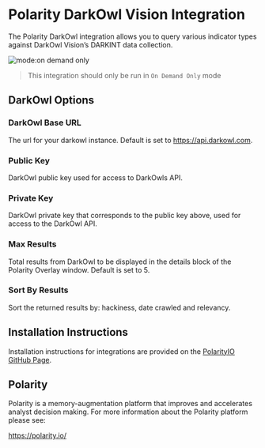 # Polarity DarkOwl Vision Integration
The Polarity DarkOwl integration allows you to query various indicator types against DarkOwl Vision’s DARKINT data collection.

![mode:on demand only](https://img.shields.io/badge/mode-on%20demand%20only-blue.svg)

> This integration should only be run in `On Demand Only` mode



## DarkOwl Options 

### DarkOwl Base URL 
The url for your darkowl instance. Default is set to https://api.darkowl.com. 

### Public Key 
DarkOwl public key used for access to DarkOwls API. 

### Private Key 
DarkOwl private key that corresponds to the public key above, used for access to the DarkOwl API. 

### Max Results 
Total results from DarkOwl to be displayed in the details block of the Polarity Overlay window. Default is set to 5. 

### Sort By Results
Sort the returned results by: hackiness, date crawled and relevancy. 

## Installation Instructions

Installation instructions for integrations are provided on the [PolarityIO GitHub Page](https://polarityio.github.io/).

## Polarity

Polarity is a memory-augmentation platform that improves and accelerates analyst decision making.  For more information about the Polarity platform please see:

https://polarity.io/
